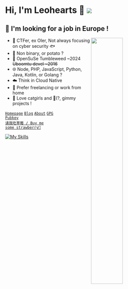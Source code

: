 # Hi, I'm Leohearts 🥔 <img src="https://dxrating.luoling.moe/api/genImage/leohearts"  />

## 💼 I'm looking for a job in Europe !
  

<a href="https://github.com/leohearts?tab=repositories" >
  <img align=right width="45%" src="https://github-readme-stats.vercel.app/api?username=leohearts&show_icons=true&theme=rose" />
</a>

- 🎈 CTFer, ex OIer, Not always focusing on cyber security 🐟
- 🥔 Non binary, or potato ?
- 🐧 OpenSuSe Tumbleweed ~2024 ~~Uboomtu devel \~2016~~
- 🌐 Node, PHP, JavaScript, Python, Java, Kotlin, or Golang ?
- ☁️ Think in Cloud Native
- 🏡 Prefer freelancing or work from home
- 🤤 Love catgirls and 💸(?, gimmy projects !

<code>[Homepage](https://leohearts.com)</code>  <code>[Blog](https://leohearts.com/blog.html)</code>  <code>[About](https://leohearts.com/about.html)</code>  <code>[GPG Pubkey](https://keys.openpgp.org/search?q=0x5EE785549CBFEBCF)</code>  
<code>[请我吃草莓 / Buy me some strawberry🍓](https://leohearts.com/sponsor.html)</code>  


[![My Skills](https://skillicons.dev/icons?theme=light&i=aws,cloudflare,workers,docker,kubernetes,linux,bash,vim,js,html,python,flask,nodejs,php,electron,androidstudio,java,kotlin,gradle,cs,git,md,qt,ts,mysql,redis,elasticsearch,sqlite,graphql,nginx,regex,sass)](https://skillicons.dev)
